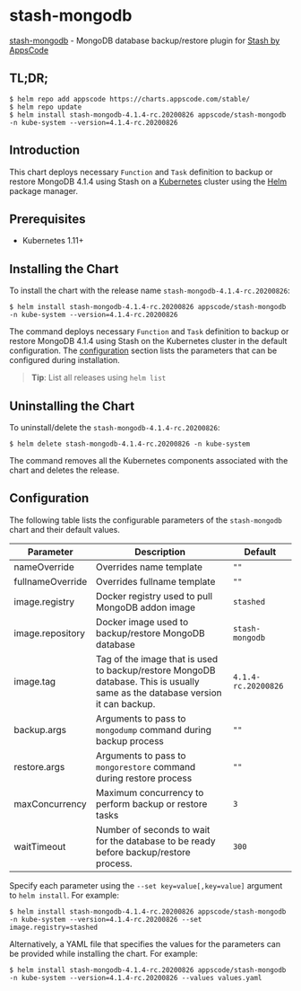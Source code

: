 # stash-mongodb

[stash-mongodb](https://github.com/stashed/mongodb) - MongoDB database backup/restore plugin for [Stash by AppsCode](https://stash.run)

## TL;DR;

```console
$ helm repo add appscode https://charts.appscode.com/stable/
$ helm repo update
$ helm install stash-mongodb-4.1.4-rc.20200826 appscode/stash-mongodb -n kube-system --version=4.1.4-rc.20200826
```

## Introduction

This chart deploys necessary `Function` and `Task` definition to backup or restore MongoDB 4.1.4 using Stash on a [Kubernetes](http://kubernetes.io) cluster using the [Helm](https://helm.sh) package manager.

## Prerequisites

- Kubernetes 1.11+

## Installing the Chart

To install the chart with the release name `stash-mongodb-4.1.4-rc.20200826`:

```console
$ helm install stash-mongodb-4.1.4-rc.20200826 appscode/stash-mongodb -n kube-system --version=4.1.4-rc.20200826
```

The command deploys necessary `Function` and `Task` definition to backup or restore MongoDB 4.1.4 using Stash on the Kubernetes cluster in the default configuration. The [configuration](#configuration) section lists the parameters that can be configured during installation.

> **Tip**: List all releases using `helm list`

## Uninstalling the Chart

To uninstall/delete the `stash-mongodb-4.1.4-rc.20200826`:

```console
$ helm delete stash-mongodb-4.1.4-rc.20200826 -n kube-system
```

The command removes all the Kubernetes components associated with the chart and deletes the release.

## Configuration

The following table lists the configurable parameters of the `stash-mongodb` chart and their default values.

|    Parameter     |                                                          Description                                                          |       Default       |
|------------------|-------------------------------------------------------------------------------------------------------------------------------|---------------------|
| nameOverride     | Overrides name template                                                                                                       | `""`                |
| fullnameOverride | Overrides fullname template                                                                                                   | `""`                |
| image.registry   | Docker registry used to pull MongoDB addon image                                                                              | `stashed`           |
| image.repository | Docker image used to backup/restore MongoDB database                                                                          | `stash-mongodb`     |
| image.tag        | Tag of the image that is used to backup/restore MongoDB database. This is usually same as the database version it can backup. | `4.1.4-rc.20200826` |
| backup.args      | Arguments to pass to `mongodump` command during backup process                                                                | `""`                |
| restore.args     | Arguments to pass to `mongorestore` command during restore process                                                            | `""`                |
| maxConcurrency   | Maximum concurrency to perform backup or restore tasks                                                                        | `3`                 |
| waitTimeout      | Number of seconds to wait for the database to be ready before backup/restore process.                                         | `300`               |


Specify each parameter using the `--set key=value[,key=value]` argument to `helm install`. For example:

```console
$ helm install stash-mongodb-4.1.4-rc.20200826 appscode/stash-mongodb -n kube-system --version=4.1.4-rc.20200826 --set image.registry=stashed
```

Alternatively, a YAML file that specifies the values for the parameters can be provided while
installing the chart. For example:

```console
$ helm install stash-mongodb-4.1.4-rc.20200826 appscode/stash-mongodb -n kube-system --version=4.1.4-rc.20200826 --values values.yaml
```
